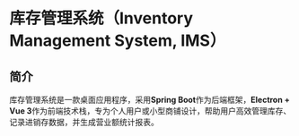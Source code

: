 # 库存管理系统（Inventory Management System, IMS）
## 简介
库存管理系统是一款桌面应用程序，采用**Spring Boot**作为后端框架，**Electron + Vue 3**作为前端技术栈，专为个人用户或小型商铺设计，帮助用户高效管理库存、记录进销存数据，并生成营业额统计报表。
